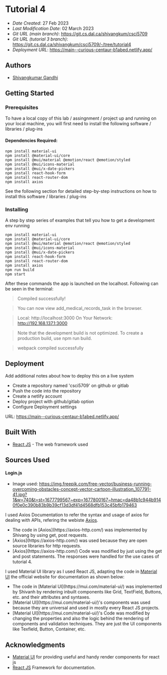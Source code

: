 # Tutorial 4

* *Date Created*: 27 Feb 2023
* *Last Modification Date*: 02 March 2023
* *Git URL (main branch)*: https://git.cs.dal.ca/shivangkum/csci5709
* *Git URL (tutorial 3 branch)*: https://git.cs.dal.ca/shivangkum/csci5709/-/tree/tutorial4
* *Deployment URL*: https://main--curious-centaur-b1abed.netlify.app/


## Authors

* [Shivangkumar Gandhi](sh966188@dal.ca)


## Getting Started

### Prerequisites

To have a local copy of this lab / assingnment / project up and running on your local machine, you will first need to install the following software / libraries / plug-ins


#### Dependencies Required:

```
npm install material-ui
npm install @material-ui/core
npm install @mui/material @emotion/react @emotion/styled
npm install @mui/icons-material
npm install @mui/x-date-pickers
npm install react-hook-form
npm install react-router-dom
npm install axios
```


See the following section for detailed step-by-step instructions on how to install this software / libraries / plug-ins

### Installing

A step by step series of examples that tell you how to get a development env running


```
npm install material-ui
npm install @material-ui/core
npm install @mui/material @emotion/react @emotion/styled
npm install @mui/icons-material
npm install @mui/x-date-pickers
npm install react-hook-form
npm install react-router-dom
npm install axios
npm run build
npm start
```

After these commands the app is launched on the localhost.
Following can be seen in the terminal: 

> Compiled successfully!

> You can now view add_medical_records_task in the browser.

>  Local:            http://localhost:3000
>  On Your Network:  http://192.168.137.1:3000

>Note that the development build is not optimized.
>To create a production build, use npm run build.

>webpack compiled successfully

## Deployment

Add additional notes about how to deploy this on a live system

- Create a repository named 'csci5709' on github or gitlab
- Push the code into the repository
- Create a netlify account
- Deploy project with github/gitlab option
- Configure Deployment settings

URL: https://main--curious-centaur-b1abed.netlify.app/


## Built With

* [React JS](https://reactjs.org/docs/getting-started.html) - The web framework used


## Sources Used

#### Login.js

* Image used: https://img.freepik.com/free-vector/business-running-overcoming-obstacles-concept-vector-cartoon-illustration_107791-41.jpg?1&w=740&t=st=1677799567~exp=1677800167~hmac=da48b1c944b9140f0e0c390b83b9b39cf13d3df41d4568dfb153c45bfb179463

I used Axios Documentation to refer the syntax and usage of axios for dealing with APIs, refering the webiste [Axios](https://axios-http.com/). 

- <!---How---> The code in [Axios](https://axios-http.com/) was implemented by Shivang by using get, post requests.
- <!---Why---> [Axios](https://axios-http.com/) was used because they are open source libraries for http requests.
- <!---How---> [Axios](https://axios-http.com/) Code was modified by just using the get and post statements. The responses were handled for the use cases of tutorial 4.

I used Material UI library as I used React JS, adapting the code in [Material UI](https://mui.com/material-ui/) the official website for documentation as shown below: 

- <!---How---> The code in [Material UI](https://mui.com/material-ui/) was implemented by Shivanh by rendering inbuilt components like Grid, TextField, Buttons, etc. and their attributes and syntaxes.
- <!---Why---> [Material UI](https://mui.com/material-ui/)'s components was used because they are universal and used in mostly every React JS projects.
- <!---How---> [Material UI](https://mui.com/material-ui/)'s Code was modified by changing the properties and also the logic behind the rendering of components and validation techniques. They are just the UI components like Texfield, Button, Container, etc.

## Acknowledgments

* [Material UI](https://mui.com/material-ui/) for providing useful and handy render components for react js
* [React JS](https://reactjs.org/) Framework for documentation.
